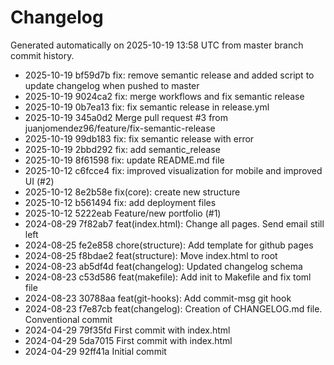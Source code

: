 # Changelog

Generated automatically on 2025-10-19 13:58 UTC from master branch commit history.

- 2025-10-19 bf59d7b fix: remove semantic release and added script to update changelog when pushed to master
- 2025-10-19 9024ca2 fix: merge workflows and fix semantic release
- 2025-10-19 0b7ea13 fix: fix semantic release in release.yml
- 2025-10-19 345a0d2 Merge pull request #3 from juanjomendez96/feature/fix-semantic-release
- 2025-10-19 99db183 fix: fix semantic release with error
- 2025-10-19 2bbd292 fix: add semantic_release
- 2025-10-19 8f61598 fix: update README.md file
- 2025-10-12 c6fcce4 fix: improved visualization for mobile and improved UI (#2)
- 2025-10-12 8e2b58e fix(core): create new structure
- 2025-10-12 b561494 fix: add deployment files
- 2025-10-12 5222eab Feature/new portfolio (#1)
- 2024-08-29 7f82ab7 feat(index.html): Change all pages. Send email still left
- 2024-08-25 fe2e858 chore(structure): Add template for github pages
- 2024-08-25 f8bdae2 feat(structure): Move index.html to root
- 2024-08-23 ab5df4d feat(changelog): Updated changelog schema
- 2024-08-23 c53d586 feat(makefile): Add init to Makefile and fix toml file
- 2024-08-23 30788aa feat(git-hooks): Add commit-msg git hook
- 2024-08-23 f7e87cb feat(changelog): Creation of CHANGELOG.md file. Conventional commit
- 2024-04-29 79f35fd First commit with index.html
- 2024-04-29 5da7015 First commit with index.html
- 2024-04-29 92ff41a Initial commit
